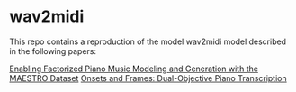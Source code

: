 # wav2midi

This repo contains a reproduction of the model wav2midi model described in the following papers:

[Enabling Factorized Piano Music Modeling and Generation with the MAESTRO Dataset](https://arxiv.org/abs/1810.12247)
[Onsets and Frames: Dual-Objective Piano Transcription](https://arxiv.org/abs/1710.11153)